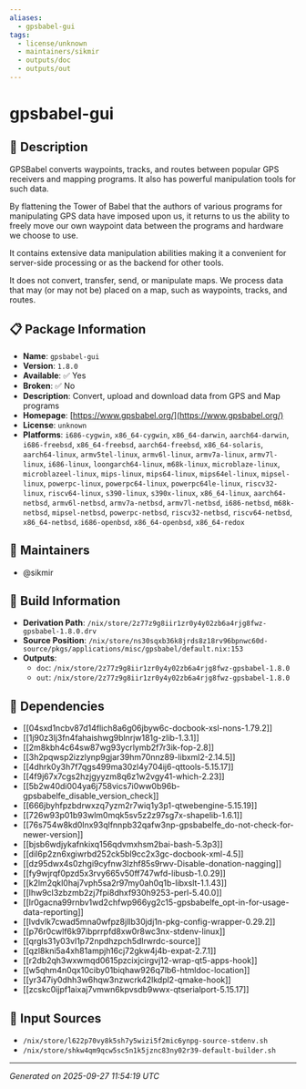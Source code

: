 ```yaml
---
aliases:
  - gpsbabel-gui
tags:
  - license/unknown
  - maintainers/sikmir
  - outputs/doc
  - outputs/out
---
```


# gpsbabel-gui

## 📝 Description

GPSBabel converts waypoints, tracks, and routes between popular
GPS receivers and mapping programs.  It also has powerful
manipulation tools for such data.

By flattening the Tower of Babel that the authors of various
programs for manipulating GPS data have imposed upon us, it
returns to us the ability to freely move our own waypoint data
between the programs and hardware we choose to use.

It contains extensive data manipulation abilities making it a
convenient for server-side processing or as the backend for
other tools.

It does not convert, transfer, send, or manipulate maps.  We
process data that may (or may not be) placed on a map, such as
waypoints, tracks, and routes.


## 📋 Package Information

- **Name**: `gpsbabel-gui`
- **Version**: `1.8.0`
- **Available**: ✅ Yes
- **Broken**: ✅ No
- **Description**: Convert, upload and download data from GPS and Map programs
- **Homepage**: [https://www.gpsbabel.org/](https://www.gpsbabel.org/)
- **License**: `unknown`
- **Platforms**: `i686-cygwin`, `x86_64-cygwin`, `x86_64-darwin`, `aarch64-darwin`, `i686-freebsd`, `x86_64-freebsd`, `aarch64-freebsd`, `x86_64-solaris`, `aarch64-linux`, `armv5tel-linux`, `armv6l-linux`, `armv7a-linux`, `armv7l-linux`, `i686-linux`, `loongarch64-linux`, `m68k-linux`, `microblaze-linux`, `microblazeel-linux`, `mips-linux`, `mips64-linux`, `mips64el-linux`, `mipsel-linux`, `powerpc-linux`, `powerpc64-linux`, `powerpc64le-linux`, `riscv32-linux`, `riscv64-linux`, `s390-linux`, `s390x-linux`, `x86_64-linux`, `aarch64-netbsd`, `armv6l-netbsd`, `armv7a-netbsd`, `armv7l-netbsd`, `i686-netbsd`, `m68k-netbsd`, `mipsel-netbsd`, `powerpc-netbsd`, `riscv32-netbsd`, `riscv64-netbsd`, `x86_64-netbsd`, `i686-openbsd`, `x86_64-openbsd`, `x86_64-redox`
## 👥 Maintainers

- @sikmir


## 🔧 Build Information

- **Derivation Path**: `/nix/store/2z77z9g8iir1zr0y4y02zb6a4rjg8fwz-gpsbabel-1.8.0.drv`
- **Source Position**: `/nix/store/ns30sqxb36k8jrds8z18rv96bpnwc60d-source/pkgs/applications/misc/gpsbabel/default.nix:153`
- **Outputs**:
  - `doc`:  `/nix/store/2z77z9g8iir1zr0y4y02zb6a4rjg8fwz-gpsbabel-1.8.0`
  - `out`:  `/nix/store/2z77z9g8iir1zr0y4y02zb6a4rjg8fwz-gpsbabel-1.8.0`

## 🔗 Dependencies

- [[04sxd1ncbv87d14flich8a6g06jbyw6c-docbook-xsl-nons-1.79.2]]
- [[1j90z3lj3fn4fahaishwg9blnrjw181g-zlib-1.3.1]]
- [[2m8kbh4c64sw87wg93ycrlymb2f7r3ik-fop-2.8]]
- [[3h2pqwsp2izzlynp9gjar39hm70nnz89-libxml2-2.14.5]]
- [[4dhrk0y3h7f7qgs499ma30zl4y704ij6-qttools-5.15.17]]
- [[4f9j67x7cgs2hzjgyyzm8q6z1w2vgy41-which-2.23]]
- [[5b2w40di004ya6j758vics7i0ww0b96b-gpsbabelfe_disable_version_check]]
- [[666jbyhfpzbdrwxzq7yzm2r7wiq1y3p1-qtwebengine-5.15.19]]
- [[726w93p01b93wlm0mqk5sv5z2z97sg7x-shapelib-1.6.1]]
- [[76s754w8kd0lnx93qlfnnpb32qafw3np-gpsbabelfe_do-not-check-for-newer-version]]
- [[bjsb6wdjykafnkixq156qdvmxhsm2bai-bash-5.3p3]]
- [[dil6p2zn6xgiwrbd252ck5bl9cc2x3gc-docbook-xml-4.5]]
- [[dz95dwx4s0zhgi9cyfnw3lzhf85s9rwv-Disable-donation-nagging]]
- [[fy9wjrqf0pzd5x3rvy665v50ff747wfd-libusb-1.0.29]]
- [[k2lm2qkl0haj7vph5sa2r97my0ah0q1b-libxslt-1.1.43]]
- [[lhw9cl3zbzmb2zj7fpi8dhxf930h9253-perl-5.40.0]]
- [[lr0gacna99rnbv1wd2chfwp966yg2c15-gpsbabelfe_opt-in-for-usage-data-reporting]]
- [[lvdvlk7cwad5mna0wfpz8jllb30jdj1n-pkg-config-wrapper-0.29.2]]
- [[p76r0cwlf6k97ibprrpfd8xw0r8wc3nx-stdenv-linux]]
- [[qrgls31y03vl1p72npdhzpch5dlrwrdc-source]]
- [[qzl8kni5a4xh81ampjh16cj72gkw4j4b-expat-2.7.1]]
- [[r2db2qh3wxwmqd0615pzcixjcirgvj12-wrap-qt5-apps-hook]]
- [[w5qhm4n0qx10ciby01biqhaw926q7lb6-htmldoc-location]]
- [[yr347iy0dhh3w6hqw3nzwcrk42lkdpl2-qmake-hook]]
- [[zcskc0ijpf1aixaj7vmwn6kpvsdb9wwx-qtserialport-5.15.17]]

## 📁 Input Sources

- `/nix/store/l622p70vy8k5sh7y5wizi5f2mic6ynpg-source-stdenv.sh`
- `/nix/store/shkw4qm9qcw5sc5n1k5jznc83ny02r39-default-builder.sh`

---
*Generated on 2025-09-27 11:54:19 UTC*
